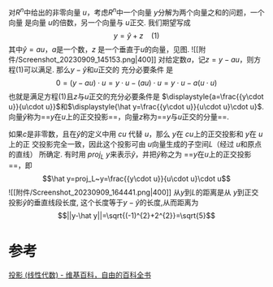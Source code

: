 
对$R^{n}$中给出的非零向量 $u$，考虑$R^{n}$中一个向量 $y$分解为两个向量之和的问题，一个向量 是向量 $u$的倍数，另一个向量与 $u$正交.
我们期望写成$$y=\hat y+z~~~~(1)$$
其中$\hat y=au$，$a$是一个数，$z$ 是一个垂直于$u$的向量，见图.
![[附件/Screenshot_20230909_145153.png|400]]
对给定数$a$，记$z=y-au$，则方程$(1)$可以满足.
那么$y-\hat y$和$u$正交的 充分必要条件 是 $$0=(y-au)\cdot u=y\cdot u-(au)\cdot u=y\cdot u-a(u\cdot u)$$
也就是满足方程$(1)$且$z$与$u$正交的充分必要条件是 $\displaystyle{a=\frac{{y\cdot u}}{u\cdot u}}$和$\displaystyle{\hat y=\frac{{y\cdot u}}{u\cdot u}\cdot u}$.
向量$\hat y$称为==$y$在$u$上的正交投影==，向量$z$称为==$y$与$u$正交的分量==.

如果$c$是非零数，且在$\hat y$的定义中用 $cu$ 代替 $u$，那么 $y$在 $cu$上的正交投影和 $y$在 $u$ 上的正 交投影完全一致，因此这个投影可由 $u$向量生成的子空间$L$（经过 $u$和原点的直线） 所确定.
有时用 $proj_L~y$来表示$\hat y$，并把$\hat y$称之为 ==$y$在$u$上的正交投影==，即$$\hat y=proj_L~y=\frac{{y\cdot u}}{u\cdot u}\cdot u$$
![[附件/Screenshot_20230909_164441.png|400]]
从$y$到$L$的距离是从 $y$到正交投影$\hat y$的垂直线段长度, 这个长度等于$y-\hat y$的长度,从而距离为 $$||y-\hat y||=\sqrt{(-1)^{2}+2^{2}}=\sqrt{5}$$





# 参考
[投影 (线性代数) - 维基百科，自由的百科全书](https://zh.wikipedia.org/wiki/%E6%8A%95%E5%BD%B1_(%E7%BA%BF%E6%80%A7%E4%BB%A3%E6%95%B0)#%E6%AD%A3%E4%BA%A4%E6%8A%95%E5%BD%B1)
